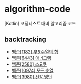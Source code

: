 # algorithm-code                    
[Kotlin] 코딩테스트 대비 알고리즘 코드                         
## backtracking                    
* [백준[1182] 부분수열의 합](https://hungseong.tistory.com/50)                        
* [백준[6443] 애너그램](https://hungseong.tistory.com/51)                     
* [백준[2580] 스도쿠](https://hungseong.tistory.com/52)                    
* [백준[10974] 모든 순열](https://hungseong.tistory.com/53)                       
* [백준[3980] 선발 명단](https://hungseong.tistory.com/55)                                         
